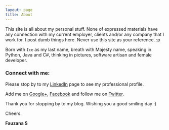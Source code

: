 ```yaml
---
layout: page
title: About
---
```


<p class="message">
  This site is all about my personal stuff. None of expressed materials have any connection with my current employer, clients and/or any company that I work for. I post dumb things here. Never use this site as your reference. :p
</p>


Born with `Ice` as my last name, breath with Majesty name, speaking in Python, Java and C#, thinking in pictures, software artisan and female developer.


### Connect with me:

Please stop by to my [LinkedIn](http://www.linkedin.com/in/fauzana/) page to see my professional profile.

Add me on [Google+](http://plus.google.com/u/0/106293460960125492383/), [Facebook](https://www.facebook.com/fauzana.s) and follow me on [Twitter](https://twitter.com/fauzana_s).

Thank you for stopping by to my blog. Wishing you a good smiling day :)


Cheers.

**Fauzana S**
